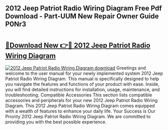 ## 2012 Jeep Patriot Radio Wiring Diagram Free Pdf Download - Part-UUM New Repair Owner Guide P0Nr3

# <h2><a href="http://dfnu4h.blite.top/?on=2012+Jeep+Patriot+Radio+Wiring+Diagram">🔗Download New 👉🔴 2012 Jeep Patriot Radio Wiring Diagram</a></h2>

[![2012 Jeep Patriot Radio Wiring Diagram download](https://i.imgur.com/lujVjoI.png)](http://dfnu4h.blite.top/?on=2012+Jeep+Patriot+Radio+Wiring+Diagram)
Greetings and welcome to the user manual for your newly implemented system 2012 Jeep Patriot Radio Wiring Diagram. This manual is specifically designed to help you navigate the features and functions of your product with ease. Inside, you will find detailed instructions for installation, usage, maintenance, and troubleshooting. Compatible Accessories This section lists compatible accessories and peripherals for your new 2012 Jeep Patriot Radio Wiring Diagram. This 2012 Jeep Patriot Radio Wiring Diagram comes equipped with a wealth of features to enhance your daily life. Your Success is Our Priority 2012 Jeep Patriot Radio Wiring Diagram. We are committed to providing you with the best possible experience.
